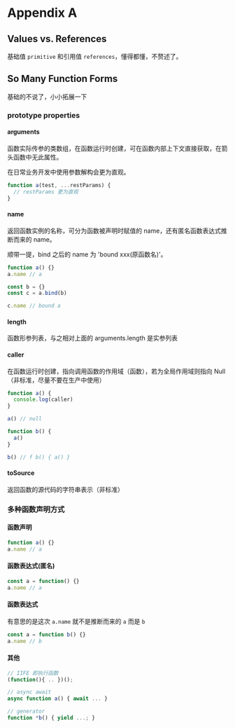 # Appendix A

## Values vs. References

基础值 `primitive` 和引用值 `references`，懂得都懂，不赘述了。

## So Many Function Forms

基础的不说了，小小拓展一下

### prototype properties

#### arguments

函数实际传参的类数组，在函数运行时创建，可在函数内部上下文直接获取，在箭头函数中无此属性。

在日常业务开发中使用参数解构会更为直观。

```js
function a(test, ...restParams) {
  // restParams 更为直观
}
```


#### name

返回函数实例的名称，可分为函数被声明时赋值的 name，还有匿名函数表达式推断而来的 name。

顺带一提，bind 之后的 name 为 'bound xxx(原函数名)'。

```js
function a() {}
a.name // a

const b = {}
const c = a.bind(b)

c.name // bound a
```

#### length

函数形参列表，与之相对上面的 arguments.length 是实参列表

#### caller

在函数运行时创建，指向调用函数的作用域（函数），若为全局作用域则指向 Null（非标准，尽量不要在生产中使用）

```js
function a() {
  console.log(caller)
}

a() // null

function b() {
  a()
}

b() // f b() { a() }
```

#### toSource

返回函数的源代码的字符串表示（非标准）

### 多种函数声明方式

#### 函数声明

```js
function a() {}
a.name // a
```

#### 函数表达式(匿名)

```js
const a = function() {}
a.name // a
```

#### 函数表达式

有意思的是这次 `a.name` 就不是推断而来的 `a` 而是 `b`

```js
const a = function b() {}
a.name // b
```

#### 其他

```js
// IIFE 即执行函数
(function(){ .. })();

// async await
async function a() { await ... }

// generator
function *b() { yield ...; }
```